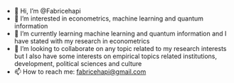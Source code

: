 - 👋 Hi, I’m @Fabricehapi
- 👀 I’m interested in econometrics, machine learning and quantum information
- 🌱 I’m currently learning machine learning and quantum information and I have stated with my research in econometrics
- 💞️ I’m looking to collaborate on any topic related to my research interests but I also have some interests on empirical topics related institutions, development, political sciences and culture
- 📫 How to reach me: fabricehapi@gmail.com

<!---
Fabricehapi/Fabricehapi is a ✨ special ✨ repository because its `README.md` (this file) appears on your GitHub profile.
You can click the Preview link to take a look at your changes.
--->
